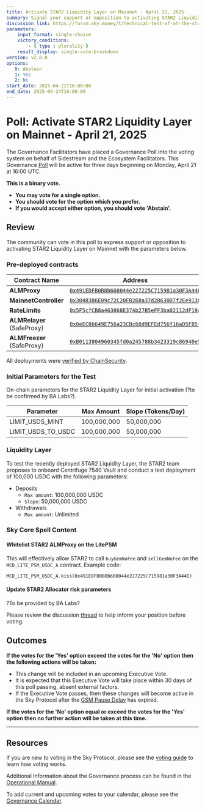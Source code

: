 ```yaml
---
title: Activate STAR2 Liquidity Layer on Mainnet - April 21, 2025
summary: Signal your support or opposition to activating STAR2 Liquidity Layer on Mainnet.
discussion_link: https://forum.sky.money/t/technical-test-of-of-the-star2-allocation-system/26289
parameters:
    input_format: single-choice
    victory_conditions:
        - { type : plurality }
    result_display: single-vote-breakdown
version: v2.0.0
options:
   0: Abstain
   1: Yes
   2: No
start_date: 2025-04-21T16:00:00
end_date: 2025-04-24T16:00:00
---
```

# Poll: Activate STAR2 Liquidity Layer on Mainnet - April 21, 2025

The Governance Facilitators have placed a Governance Poll into the voting system on behalf of Sidestream and the Ecosystem Facilitators. This Governance [Poll](https://sky-atlas.powerhouse.io/#A.1.9.1_Operational_Weekly_Cycle-b189fa17-57a9-4d4e-9780-0ce4efd94211%7C0db30308) will be active for three days beginning on Monday, April 21 at 16:00 UTC.

**This is a binary vote.**

- **You may vote for a single option.**
- **You should vote for the option which you prefer.**
- **If you would accept either option, you should vote 'Abstain'.**

## Review

The community can vote in this poll to express support or opposition to activating STAR2 Liquidity Layer on Mainnet with the parameters below.

### Pre-deployed contracts

| Contract Name | Address |
| ------------- | ------- |
| **ALMProxy** | [`0x491EDFB0B8b608044e227225C715981a30F3A44E`](https://etherscan.io/address/0x491EDFB0B8b608044e227225C715981a30F3A44E#code) |
| **MainnetController** | [`0x3048386E09c72C20FB268a37d2B630D7f2Ee9138`](https://etherscan.io/address/0x3048386E09c72C20FB268a37d2B630D7f2Ee9138#code) |
| **RateLimits** | [`0x5F5cfCB8a463868E37Ab27B5eFF3ba02112dF19a`](https://etherscan.io/address/0x5F5cfCB8a463868E37Ab27B5eFF3ba02112dF19a#code) |
| **ALMRelayer** (SafeProxy) | [`0x0eEC86649E756a23CBc68d9EFEd756f16aD5F85f`](https://etherscan.io/address/0x0eEC86649E756a23CBc68d9EFEd756f16aD5F85f#code) |
| **ALMFreezer** (SafeProxy) | [`0xB0113804960345fd0a245788b3423319c86940e5`](https://etherscan.io/address/0xB0113804960345fd0a245788b3423319c86940e5#code) |

All deployments were [verified by ChainSecurity](https://github.com/ChainSecurity/dv-files/tree/main/sky/bloom-alm-controller).

### Initial Parameters for the Test

On-chain parameters for the STAR2 Liquidity Layer for initial activation (?to be confirmed by BA Labs?).

| Parameter | Max Amount | Slope (Tokens/Day) |
| --------- | ---------- | ------------------ |
| LIMIT_USDS_MINT | 100,000,000 | 50,000,000 |
| LIMIT_USDS_TO_USDC | 100,000,000 | 50,000,000 |

### Liquidity Layer

To test the recently deployed STAR2 Liquidity Layer, the STAR2 team proposes to onboard Centrifuge 7540 Vault and conduct a test deployment of 100,000 USDC with the following parameters:

- Deposits
  - `Max amount`: 100,000,000 USDC
  - `Slope`: 50,000,000 USDC
- Withdrawals
  - `Max amount`: Unlimited

### Sky Core Spell Content

#### Whitelist STAR2 ALMProxy on the LitePSM

This will effectively allow STAR2 to call `buyGemNoFee` and `sellGemNoFee` on the `MCD_LITE_PSM_USDC_A` contract. Example code:

```solidity
MCD_LITE_PSM_USDC_A.kiss(0x491EDFB0B8b608044e227225C715981a30F3A44E)
```

#### Update STAR2 Allocator risk parameters

?To be provided by BA Labs?

Please review the discussion [thread](https://forum.sky.money/t/technical-test-of-of-the-star2-allocation-system/26289) to help inform your position before voting.

## Outcomes

**If the votes for the 'Yes' option exceed the votes for the 'No' option then the following actions will be taken:**

- This change will be included in an upcoming Executive Vote.
- It is expected that this Executive Vote will take place within 30 days of this poll passing, absent external factors.
- If the Executive Vote passes, then these changes will become active in the Sky Protocol after the [GSM Pause Delay](https://sky-atlas.powerhouse.io/A.1.9.2.1_Pause_Delay/a98b8227-95f6-4711-9d8d-f52cbc6ad2d0%7C0db30758e055) has expired.

**If the votes for the 'No' option equal or exceed the votes for the 'Yes' option then no further action will be taken at this time.**

---

## Resources

If you are new to voting in the Sky Protocol, please see the [voting guide](https://manual.makerdao.com/governance/voting-in-makerdao/on-chain-governance) to learn how voting works.

Additional information about the Governance process can be found in the [Operational Manual](https://manual.makerdao.com).

To add current and upcoming votes to your calendar, please see the [Governance Calendar](https://manual.makerdao.com/makerdao/calendars/governance-calendar).
